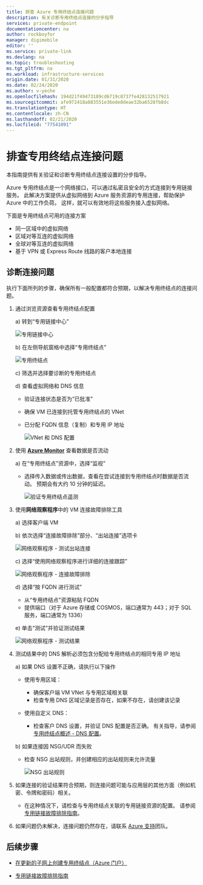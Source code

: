 ```yaml
---
title: 排查 Azure 专用终结点连接问题
description: 有关诊断专用终结点连接的分步指导
services: private-endpoint
documentationcenter: na
author: rockboyfor
manager: digimobile
editor: ''
ms.service: private-link
ms.devlang: na
ms.topic: troubleshooting
ms.tgt_pltfrm: na
ms.workload: infrastructure-services
origin.date: 01/31/2020
ms.date: 02/24/2020
ms.author: v-yeche
ms.openlocfilehash: 194d21f49473189cd6719c8737fe428132517921
ms.sourcegitcommit: afe972418a883551e36ede8deae32ba6528fb8dc
ms.translationtype: HT
ms.contentlocale: zh-CN
ms.lasthandoff: 02/21/2020
ms.locfileid: "77541091"
---
```

# <a name="troubleshoot-private-endpoint-connectivity-problems"></a>排查专用终结点连接问题

本指南提供有关验证和诊断专用终结点连接设置的分步指导。 

Azure 专用终结点是一个网络接口，可以通过私密且安全的方式连接到专用链接服务。 此解决方案提供从虚拟网络到 Azure 服务资源的专用连接，帮助保护 Azure 中的工作负荷。 这样，就可以有效地将这些服务接入虚拟网络。 

下面是专用终结点可用的连接方案 
- 同一区域中的虚拟网络 
- 区域对等互连的虚拟网络
- 全球对等互连的虚拟网络
- 基于 VPN 或 Express Route 线路的客户本地连接

## <a name="diagnosing-connectivity-problems"></a>诊断连接问题 
执行下面所列的步骤，确保所有一般配置都符合预期，以解决专用终结点的连接问题。

1. 通过浏览资源查看专用终结点配置 

    a) 转到“专用链接中心” 

      ![专用链接中心](./media/private-endpoint-tsg/private-link-center.png)

    b) 在左侧导航窗格中选择“专用终结点”

      ![专用终结点](./media/private-endpoint-tsg/private-endpoints.png)

    c) 筛选并选择要诊断的专用终结点

    d) 查看虚拟网络和 DNS 信息

     - 验证连接状态是否为“已批准” 
     - 确保 VM 已连接到托管专用终结点的 VNet
     - 已分配 FQDN 信息（复制）和专用 IP 地址

       ![VNet 和 DNS 配置](./media/private-endpoint-tsg/vnet-dns-configuration.png)    

2. 使用 [**Azure Monitor**](/azure-monitor/overview) 查看数据是否流动

    a) 在“专用终结点”资源中，选择“监视” 
     - 选择传入数据或传出数据，查看在尝试连接到专用终结点时数据是否流动。 预期会有大约 10 分钟的延迟。

       ![验证专用终结点遥测](./media/private-endpoint-tsg/private-endpoint-monitor.png)

3. 使用**网络观察程序**中的 VM 连接故障排除工具

    a) 选择客户端 VM

    b) 依次选择“连接故障排除”部分、“出站连接”选项卡  

      ![网络观察程序 - 测试出站连接](./media/private-endpoint-tsg/network-watcher-outbound-connection.png)

    c) 选择“使用网络观察程序进行详细的连接跟踪” 

      ![网络观察程序 - 连接故障排除](./media/private-endpoint-tsg/network-watcher-connection-troubleshoot.png)

    d) 选择“按 FQDN 进行测试” 
     - 从“专用终结点”资源粘贴 FQDN
     - 提供端口（对于 Azure 存储或 COSMOS，端口通常为 443；对于 SQL 服务，端口通常为 1336） 

    e) 单击“测试”并验证测试结果 

      ![网络观察程序 - 测试结果](./media/private-endpoint-tsg/network-watcher-test-results.png)

4. 测试结果中的 DNS 解析必须包含分配给专用终结点的相同专用 IP 地址

    a) 如果 DNS 设置不正确，请执行以下操作
     - 使用专用区域： 
       - 确保客户端 VM VNet 与专用区域相关联
       - 检查专用 DNS 区域记录是否存在，如果不存在，请创建该记录

     - 使用自定义 DNS：
       - 检查客户 DNS 设置，并验证 DNS 配置是否正确。
       有关指导，请参阅[专用终结点概述 - DNS 配置](/private-link/private-endpoint-overview#dns-configuration)。

    b) 如果连接因 NSG/UDR 而失败
     - 检查 NSG 出站规则，并创建相应的出站规则来允许流量

       ![NSG 出站规则](./media/private-endpoint-tsg/nsg-outbound-rules.png)

5. 如果连接的验证结果符合预期，则连接问题可能与应用层的其他方面（例如机密、令牌和密码）相关。
   - 在这种情况下，请检查与专用终结点关联的专用链接资源的配置。 请参阅[专用链接故障排除指南](troubleshoot-private-link-connectivity.md)。 

6. 如果问题仍未解决，连接问题仍然存在，请联系 [Azure 支持](https://support.azure.cn/support/support-azure/)团队。 

## <a name="next-steps"></a>后续步骤

 * [在更新的子网上创建专用终结点（Azure 门户）](/private-link/create-private-endpoint-portal)

 * [专用链接故障排除指南](troubleshoot-private-link-connectivity.md)


<!-- Update_Description: new article about troubleshoot private endpoint connectivity -->
<!--NEW.date: 02/24/2020-->